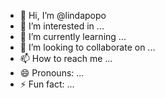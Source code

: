- 👋 Hi, I’m @lindapopo
- 👀 I’m interested in ...
- 🌱 I’m currently learning ...
- 💞️ I’m looking to collaborate on ...
- 📫 How to reach me ...
- 😄 Pronouns: ...
- ⚡ Fun fact: ...

<!---
lindapopo/lindapopo is a ✨ special ✨ repository because its `README.md` (this file) appears on your GitHub profile.
You can click the Preview link to take a look at your changes.
--->
